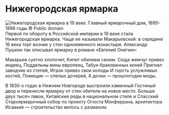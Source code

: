 # Нижегородская ярмарка

![](https://avatars.dzeninfra.ru/get-zen_doc/4080538/pub_63bd1eae5ba1321f0739cdb7_63bd1f8dbee5af4de22f6f4a/scale_1200 "Нижегородская ярмарка в 19 веке. Главный ярмарочный дом, 1895–1896 годы © Public domain")
Первой по обороту в Российской империи в 19 веке стала Нижегородская ярмарка. Чаще ее называли Макарьевской: в середине 16 века торг возник у стен одноименного монастыря. Александр Пушкин так описывал ярмарку в романе «Евгений Онегин»:

Макарьев суетно хлопочет,
Кипит обилием своим.
Сюда жемчуг привез индеец,
Поддельны вины европеец,
Табун бракованных коней
Пригнал заводчик из степей,
Игрок привез свои колоды
И горсть услужливых костей,
Помещик — спелых дочерей,
А дочки — прошлогодни моды.

В 1830-х годах в Нижнем Новгороде выстроили каменный Гостиный двор и перенесли ярмарку от стен обители на новое место. Больше двух тысяч лавок, Китайские ряды в национальном стиле и Спасский Староярмарочный собор по проекту Огюста Монферрана, архитектора Исаакия — строительство велось с размахом.
